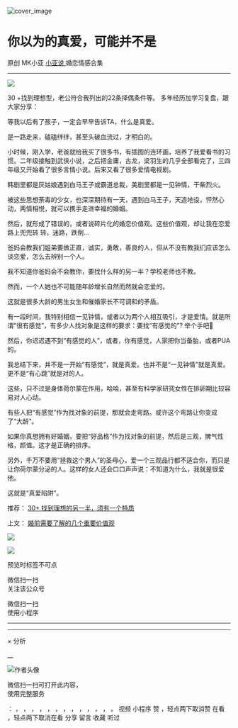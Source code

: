 ![cover_image](https://mmbiz.qlogo.cn/mmbiz_jpg/A8SKDch4cJHuO82PXo1JDfjq5rZYUdmxt60TeYSZdqLiagel2PnPMYFaSp4Hw305BAlZKfxNVH14ey2FpgXXw4g/0?wx_fmt=jpeg)

#  你以为的真爱，可能并不是

原创  MK小亚  [ 小亚说 ](https://mp.weixin.qq.com/mp/appmsgalbum?__biz=MzUxNDAwNTk0MQ==&action=getalbum&album_id=2093731317958901761#wechat_redirect) 婚恋情感合集

__ _ _ _ _

![](https://mmbiz.qpic.cn/mmbiz_jpg/A8SKDch4cJHuO82PXo1JDfjq5rZYUdmxvbicQH0dRjia0Pl7T9jUYJdx2VwIuD5gQrCick6Q8F5iaFQaFic0zT2dv5w/640?wx_fmt=jpeg)

  

30  +找到理想型，老公符合我列出的22条择偶条件等。  多年经历加学习复盘，跟大家分享：  

  

等我以后有了孩子，一定会早早告诉TA，什么是真爱。

  

是一路走来，磕磕绊绊，甚至头破血流过，才明白的。

  

小时候，刚入学，老爸就给我买了很多书，有插图的连环画，培养了我爱看书的习惯。二年级接触到武侠小说，之后把金庸，古龙，梁羽生的几乎全部看完了，三四年级又开始看了很多言情小说。后来又看了很多爱情电视剧。

  

韩剧里都是灰姑娘遇到白马王子或霸道总裁，美剧里都是一见钟情，干柴烈火。

  

被这些思想荼毒的少女，也深深期待有一天，遇到白马王子，天造地设，怦然心动，两情相悦，就可以携手走进幸福的婚姻。

  

然后，就形成了错误的，或者说碎片化的婚恋价值观。这些价值观，却让我在恋爱路上兜兜转  转，迷路，跌倒…

  

爸妈会教我们姐弟要做正直，诚实，勇敢，善良的人，但从不没有教我们应该怎么谈恋爱，怎么去辨别一个人。

  

我不知道你爸妈会不会教你，要找什么样的另一半？学校老师也不教。

  

然而，一个人她也不可能随年龄增长自然而然就会恋爱的。

  

这就是很多大龄的男生女生和催婚家长不可调和的矛盾。

  

有一段时间，我特别相信一见钟情，或者以为两个人相互吸引，才是爱情。就是所谓“很有感觉”，有多少人找对象是这样的要求：要找“有感觉的”? 举个手吧🙋

  

然后，你迟迟遇不到“有感觉的人”，或者，你有感觉，人家把你当备胎，或者PUA的。

  

我总结下来，并不是一开始“有感觉”，就是真爱。也并不是“一见钟情”就是真爱。更不是“有心跳”就是对的人。

  

这些，只不过是身体荷尔蒙在作用，哈哈，甚至有科学家研究女性在排卵期比较容易对人心动。

  

有些人把“有感觉”作为找对象的前提，那就会走弯路。或许这个弯路让你变成了“大龄”。

  

如果你真想拥有好婚姻，要把“好品格”作为找对象的前提，然后是三观，脾气性格，颜值。这才是正确的排序。

  

另外，千万不要用“拯救这个男人”的圣母心，爱一个三观品行都不适合你，而只是让你荷尔蒙分泌的人。这样的女人还会口口声声说：不知道为什么，我就是很爱他。

  

这就是“真爱陷阱”。

  

推荐： [
](http://mp.weixin.qq.com/s?__biz=MzUxNDAwNTk0MQ==&mid=2247483704&idx=1&sn=dfbbe1321750ce81b34879745eea796b&chksm=f94dcfe2ce3a46f4d523630b552fa2c792af6b85392f0f7001b73b2629da0756981ddc719b0c&scene=21#wechat_redirect)
[ 30+ 找到理想的另一半，须有一个特质
](http://mp.weixin.qq.com/s?__biz=MzUxNDAwNTk0MQ==&mid=2247484470&idx=1&sn=8395303817990d7aad27e4e3c8c113ab&chksm=f94dcaecce3a43fa8eed7664291bc6f6d8bdb67cb0c27947b38dc3f335f15fa1156b1fd69744&scene=21#wechat_redirect)  

上文： [ 婚前需要了解的几个重要价值观
](http://mp.weixin.qq.com/s?__biz=MzUxNDAwNTk0MQ==&mid=2247484479&idx=1&sn=6037dd7cb9416ed7e23c7a6322e7e296&chksm=f94dcae5ce3a43f373cc160a6ea53831c7ff049edd282abad43e0046fb9f34e48ad0b9d355b8&scene=21#wechat_redirect)

![](https://mmbiz.qpic.cn/mmbiz_gif/b96CibCt70iaZ7Bia3Wm91cEuWhERXfCYjTia9tf7aMjVBNRETSa2NpGjCV6tyNvgCLos8LBgwEgxcwaIw8zdOsG7A/640?wx_fmt=gif)

![](https://mmbiz.qpic.cn/mmbiz_jpg/A8SKDch4cJEicCnqTxiatgGquhIicZ1wJ1Dth5YOOzoYV7U4N3HmiaO0vVAzjOpBVdtF0gnL632Fc7HqiaDmgveQDEw/640?wx_fmt=jpeg)

  

  

  

预览时标签不可点

微信扫一扫  
关注该公众号



微信扫一扫  
使用小程序

****



****



×  分析

__

![作者头像](http://mmbiz.qpic.cn/mmbiz_png/A8SKDch4cJE0KicTMyrVCx3VLqEgic5sJ1V5QeGZTibG9GLZlSCXSj5ByXNkib5PBrZVMkI41KKxgwE1K9gfypUeRg/0?wx_fmt=png)

微信扫一扫可打开此内容，  
使用完整服务

：  ，  ，  ，  ，  ，  ，  ，  ，  ，  ，  ，  ，  。  视频  小程序  赞  ，轻点两下取消赞  在看  ，轻点两下取消在看
分享  留言  收藏  听过

